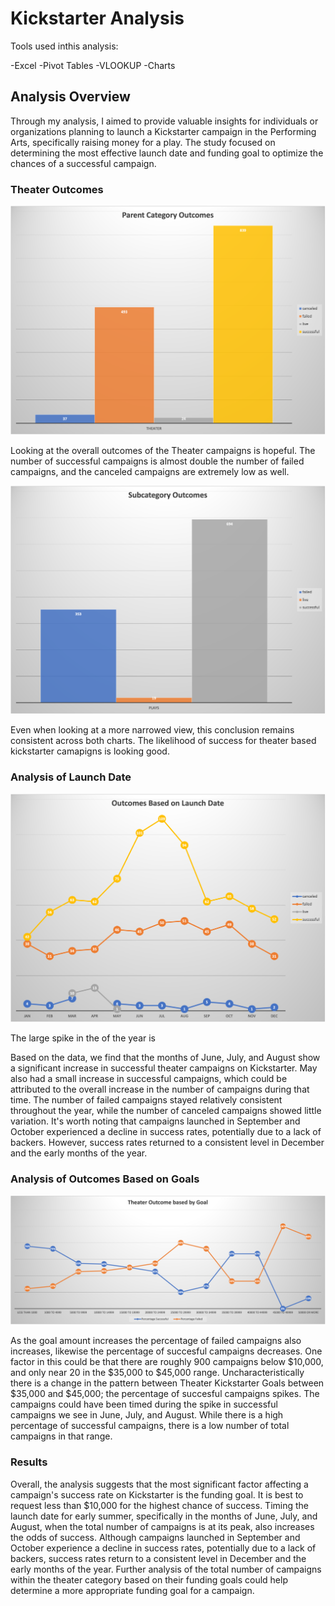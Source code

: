 # Kickstarter Analysis

Tools used inthis analysis:

-Excel
	-Pivot Tables
	-VLOOKUP
	-Charts

## Analysis Overview

Through my analysis, I aimed to provide valuable insights for individuals or organizations planning to launch a Kickstarter campaign in the Performing Arts, specifically raising money for a play. The study focused on determining the most effective launch date and funding goal to optimize the chances of a successful campaign.

### Theater Outcomes

![parent_category_outcomes](https://raw.githubusercontent.com/LJD0/Kickstarter_Analysis/main/Resources/Parent_Category_Outcomes.png)

Looking at the overall outcomes of the Theater campaigns is hopeful. The number of successful campaigns is almost double the number of failed campaigns, and the canceled campaigns are extremely low as well.

![child_category_outcomes](https://raw.githubusercontent.com/LJD0/Kickstarter_Analysis/main/Resources/Child_Category_Outcomes.png)

Even when looking at a more narrowed view, this conclusion remains consistent across both charts. The likelihood of success for theater based kickstarter camapigns is looking good.

### Analysis of Launch Date

![outcomes_by_launch_date](https://raw.githubusercontent.com/LJD0/Kickstarter_Analysis/main/Resources/Outcomes_by_Launch_Date.png)

The large spike in the of the year is

Based on the data, we find that the months of June, July, and August show a significant increase in successful theater campaigns on Kickstarter. May also had a small increase in successful campaigns, which could be attributed to the overall increase in the number of campaigns during that time. 
The number of failed campaigns stayed relatively consistent throughout the year, while the number of canceled campaigns showed little variation. It's worth noting that campaigns launched in September and October experienced a decline in success rates, potentially due to a lack of backers. However, success rates returned to a consistent level in December and the early months of the year.

### Analysis of Outcomes Based on Goals

![outcomes_by_goal](https://raw.githubusercontent.com/LJD0/Kickstarter_Analysis/main/Resources/Theater_Outcomes_by_Goal.png)

As the goal amount increases the percentage of failed campaigns also increases, likewise the percentage of succesful campaigns decreases. One factor in this could be that there are roughly 900 campaigns below $10,000, and only near 20 in the $35,000 to $45,000 range.
Uncharacteristically there is a change in the pattern between Theater Kickstarter Goals between $35,000 and $45,000; the percentage of succesful campaigns spikes. The campaigns could have been timed during the spike in successful campaigns we see in June, July, and August. While there is a high percentage of successful campaigns, there is a low number of total campaigns in that range.

### Results

Overall, the analysis suggests that the most significant factor affecting a campaign's success rate on Kickstarter is the funding goal. It is best to request less than $10,000 for the highest chance of success. Timing the launch date for early summer, specifically in the months of June, July, and August, when the total number of campaigns is at its peak, also increases the odds of success. Although campaigns launched in September and October experience a decline in success rates, potentially due to a lack of backers, success rates return to a consistent level in December and the early months of the year. Further analysis of the total number of campaigns within the theater category based on their funding goals could help determine a more appropriate funding goal for a campaign.
